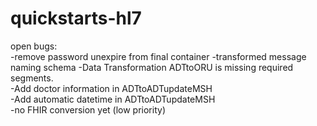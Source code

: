 ﻿# quickstarts-hl7

open bugs:  
	-remove password unexpire from final container 
	-transformed message naming schema
	-Data Transformation ADTtoORU is missing required segments.  
	-Add doctor information in ADTtoADTupdateMSH  
	-Add automatic datetime in ADTtoADTupdateMSH  
	-no FHIR conversion yet (low priority)  
